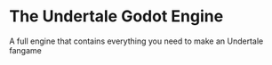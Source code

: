 # The Undertale Godot Engine
A full engine that contains everything you need to make an Undertale fangame
